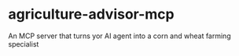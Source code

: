 # agriculture-advisor-mcp
An MCP server that turns yor AI agent into a corn and wheat farming specialist 
